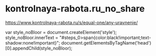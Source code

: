 # kontrolnaya-rabota.ru_no_share

https://www.kontrolnaya-rabota.ru/s/equal-one/any-uravnenie/

var style_noBloor = document.createElement('style');
style_noBloor.innerText = "#steps_0>span{color:black!important;text-shadow:none!important}";
document.getElementsByTagName('head')[0].appendChild(style_noBloor);
